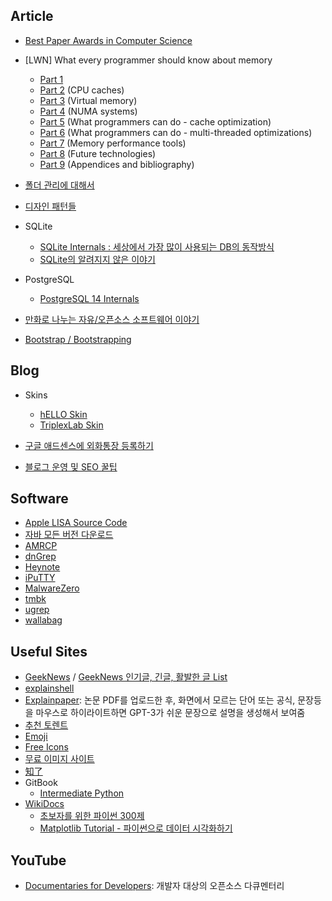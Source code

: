 ## Article

* [Best Paper Awards in Computer Science](https://jeffhuang.com/best_paper_awards/)
* [LWN] What every programmer should know about memory
  * [Part 1](https://lwn.net/Articles/250967/)
  * [Part 2](http://lwn.net/Articles/252125/) (CPU caches)
  * [Part 3](http://lwn.net/Articles/253361/) (Virtual memory)
  * [Part 4](http://lwn.net/Articles/254445/) (NUMA systems)
  * [Part 5](http://lwn.net/Articles/255364/) (What programmers can do - cache optimization)
  * [Part 6](http://lwn.net/Articles/256433/) (What programmers can do - multi-threaded optimizations)
  * [Part 7](http://lwn.net/Articles/257209/) (Memory performance tools)
  * [Part 8](https://lwn.net/Articles/258154/) (Future technologies)
  * [Part 9](https://lwn.net/Articles/258188/) (Appendices and bibliography)

* [폴더 관리에 대해서](computer/2022-10-25-folder-management.md)
* [디자인 패턴들](https://refactoring.guru/ko/design-patterns)
* SQLite
  * [SQLite Internals : 세상에서 가장 많이 사용되는 DB의 동작방식](https://www.compileralchemy.com/books/sqlite-internals/)
  * [SQLite의 알려지지 않은 이야기](https://corecursive.com/066-sqlite-with-richard-hipp/)

* PostgreSQL
  * [PostgreSQL 14 Internals](https://postgrespro.com/community/books/internals)

* [만화로 나누는 자유/오픈소스 소프트웨어 이야기](https://joone.net/)
* [Bootstrap / Bootstrapping](computer/2023-01-26-bootstrap.md)



## Blog

- Skins
  - [hELLO Skin](https://pronist.tistory.com/5?utm_source=pocket_saves)
  - [TriplexLab Skin](https://triplexlab.tistory.com/126?utm_source=pocket_saves)

- [구글 애드센스에 외화통장 등록하기](https://gddong22.tistory.com/95?utm_source=pocket_saves)

- [블로그 운영 및 SEO 꿀팁](https://tilnote.io/pages/63ae6ee0ea7d95e3dd7e5cee?utm_source=pocket_saves)




## Software

- [Apple LISA Source Code](https://info.computerhistory.org/apple-lisa-code)
- [자바 모든 버전 다운로드](https://nhj12311.tistory.com/37)
- [AMRCP](http://amrcpblog.blogspot.com/)
- [dnGrep](https://github.com/dnGrep/dnGrep)
- [Heynote](https://heynote.com/)
- [iPuTTY](https://github.com/iPuTTY)
- [MalwareZero](https://malzero.xyz/)
- [tmbk](https://github.com/linhx/tbmk)
- [ugrep](https://ugrep.com/)
- [wallabag](https://github.com/wallabag/wallabag)





## Useful Sites

- [GeekNews](https://news.hada.io/) / [GeekNews 인기글, 긴글, 활발한 글 List](https://news.hada.io/lists)
- [explainshell](https://explainshell.com/)
- [Explainpaper](https://www.explainpaper.com/): 논문 PDF를 업로드한 후, 화면에서 모르는 단어 또는 공식, 문장등을 마우스로 하이라이트하면 GPT-3가 쉬운 문장으로 설명을 생성해서 보여줌
- [추천 토렌트](http://jaewook.net/)
- [Emoji](https://getemoji.com/)
- [Free Icons](https://icon-icons.com/)
- [무료 이미지 사이트](https://tilnote.io/pages/633fa165063affca64d8cc1b)
- [知了](https://zhile.io/)
- GitBook
  - [Intermediate Python](https://ddanggle.gitbooks.io/interpy-kr/content/)
- [WikiDocs](https://wikidocs.net/)
  - [초보자를 위한 파이썬 300제](https://wikidocs.net/book/922)
  - [Matplotlib Tutorial - 파이썬으로 데이터 시각화하기](https://wikidocs.net/book/5011)




## YouTube

- [Documentaries for Developers](https://www.youtube.com/playlist?list=PLtEPUaeDclku1ECmuN3IsUimHApukWIOf): 개발자 대상의 오픈소스 다큐멘터리

